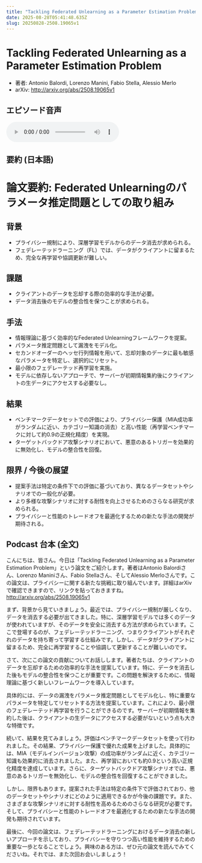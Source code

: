 ```yaml
---
title: "Tackling Federated Unlearning as a Parameter Estimation Problem"
date: 2025-08-28T05:41:48.635Z
slug: 20250828-2508.19065v1
---
```


# Tackling Federated Unlearning as a Parameter Estimation Problem

- 著者: Antonio Balordi, Lorenzo Manini, Fabio Stella, Alessio Merlo
- arXiv: http://arxiv.org/abs/2508.19065v1

## エピソード音声

<audio controls src="https://yut0takagi.github.io/daily-use/episodes/20250828-2508.19065v1.mp3"></audio>

## 要約 (日本語)

# 論文要約: Federated Unlearningのパラメータ推定問題としての取り組み

## 背景
- プライバシー規制により、深層学習モデルからのデータ消去が求められる。
- フェデレーテッドラーニング（FL）では、データがクライアントに留まるため、完全な再学習や協調更新が難しい。

## 課題
- クライアントのデータを忘却する際の効率的な手法が必要。
- データ消去後のモデルの整合性を保つことが求められる。

## 手法
- 情報理論に基づく効率的なFederated Unlearningフレームワークを提案。
- パラメータ推定問題として漏洩をモデル化。
- セカンドオーダーのヘッセ行列情報を用いて、忘却対象のデータに最も敏感なパラメータを特定し、選択的にリセット。
- 最小限のフェデレーテッド再学習を実施。
- モデルに依存しないアプローチで、サーバーが初期情報集約後にクライアントの生データにアクセスする必要なし。

## 結果
- ベンチマークデータセットでの評価により、プライバシー保護（MIA成功率がランダムに近い、カテゴリー知識の消去）と高い性能（再学習ベンチマークに対して約0.9の正規化精度）を実現。
- ターゲットバックドア攻撃シナリオにおいて、悪意のあるトリガーを効果的に無効化し、モデルの整合性を回復。

## 限界 / 今後の展望
- 提案手法は特定の条件下での評価に基づいており、異なるデータセットやシナリオでの一般化が必要。
- より多様な攻撃シナリオに対する耐性を向上させるためのさらなる研究が求められる。
- プライバシーと性能のトレードオフを最適化するための新たな手法の開発が期待される。

## Podcast 台本 (全文)

こんにちは、皆さん。今日は「Tackling Federated Unlearning as a Parameter Estimation Problem」という論文をご紹介します。著者はAntonio Balordiさん、Lorenzo Maniniさん、Fabio Stellaさん、そしてAlessio Merloさんです。この論文は、プライバシーに関する新たな挑戦に取り組んでいます。詳細はarXivで確認できますので、リンクを貼っておきますね。http://arxiv.org/abs/2508.19065v1

まず、背景から見ていきましょう。最近では、プライバシー規制が厳しくなり、データを消去する必要が出てきました。特に、深層学習モデルでは多くのデータが使われていますが、そのデータを安全に消去する方法が求められています。ここで登場するのが、フェデレーテッドラーニング、つまりクライアントがそれぞれのデータを持ち寄って学習する仕組みです。しかし、データがクライアントに留まるため、完全に再学習することや協調して更新することが難しいのです。

さて、次にこの論文の貢献についてお話しします。著者たちは、クライアントのデータを忘却するための効率的な手法を提案しています。特に、データを消去した後もモデルの整合性を保つことが重要です。この問題を解決するために、情報理論に基づく新しいフレームワークを導入しています。

具体的には、データの漏洩をパラメータ推定問題としてモデル化し、特に重要なパラメータを特定してリセットする方法を提案しています。これにより、最小限のフェデレーテッド再学習を行うことができるのです。サーバーが初期情報を集約した後は、クライアントの生データにアクセスする必要がないという点も大きな特徴です。

続いて、結果を見てみましょう。評価はベンチマークデータセットを使って行われました。その結果、プライバシー保護で優れた成果を上げました。具体的には、MIA（モデルインバージョン攻撃）の成功率がランダムに近く、カテゴリー知識も効果的に消去されました。また、再学習においても約0.9という高い正規化精度を達成しています。さらに、ターゲットバックドア攻撃シナリオでは、悪意のあるトリガーを無効化し、モデルの整合性を回復することができました。

しかし、限界もあります。提案された手法は特定の条件下で評価されており、他のデータセットやシナリオにどのように適用できるかが今後の課題です。また、さまざまな攻撃シナリオに対する耐性を高めるためのさらなる研究が必要です。そして、プライバシーと性能のトレードオフを最適化するための新たな手法の開発も期待されています。

最後に、今回の論文は、フェデレーテッドラーニングにおけるデータ消去の新しいアプローチを示しており、プライバシーを守りつつ高い性能を維持するための重要な一歩となることでしょう。興味のある方は、ぜひ元の論文を読んでみてくださいね。それでは、また次回お会いしましょう！
